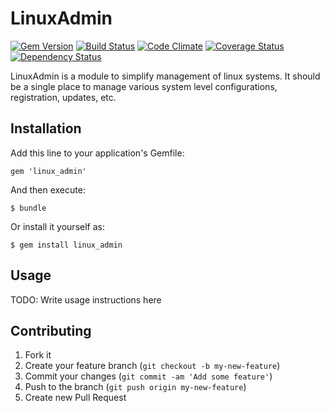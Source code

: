 # LinuxAdmin

[![Gem Version](https://badge.fury.io/rb/linux_admin.svg)](http://badge.fury.io/rb/linux_admin)
[![Build Status](https://travis-ci.org/ManageIQ/linux_admin.svg)](https://travis-ci.org/ManageIQ/linux_admin)
[![Code Climate](http://img.shields.io/codeclimate/github/ManageIQ/linux_admin.svg)](https://codeclimate.com/github/ManageIQ/linux_admin)
[![Coverage Status](http://img.shields.io/coveralls/ManageIQ/linux_admin.svg)](https://coveralls.io/r/ManageIQ/linux_admin)
[![Dependency Status](https://gemnasium.com/ManageIQ/linux_admin.svg)](https://gemnasium.com/ManageIQ/linux_admin)

LinuxAdmin is a module to simplify management of linux systems.
It should be a single place to manage various system level configurations,
registration, updates, etc.

## Installation

Add this line to your application's Gemfile:

    gem 'linux_admin'

And then execute:

    $ bundle

Or install it yourself as:

    $ gem install linux_admin

## Usage

TODO: Write usage instructions here

## Contributing

1. Fork it
2. Create your feature branch (`git checkout -b my-new-feature`)
3. Commit your changes (`git commit -am 'Add some feature'`)
4. Push to the branch (`git push origin my-new-feature`)
5. Create new Pull Request
